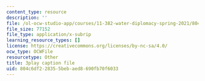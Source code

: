 ```yaml
---
content_type: resource
description: ''
file: /ol-ocw-studio-app/courses/11-382-water-diplomacy-spring-2021/804c6df228355bebaed8690fb70f6033_w2HASHQ8nYw.vtt
file_size: 77152
file_type: application/x-subrip
learning_resource_types: []
license: https://creativecommons.org/licenses/by-nc-sa/4.0/
ocw_type: OCWFile
resourcetype: Other
title: 3play caption file
uid: 804c6df2-2835-5beb-aed8-690fb70f6033
---
```

